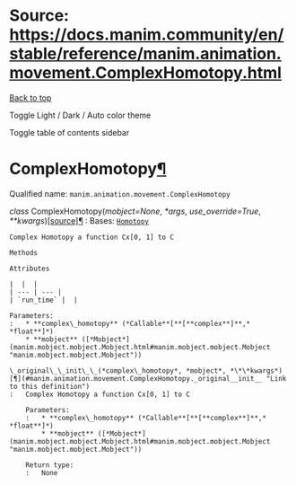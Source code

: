 # Source: https://docs.manim.community/en/stable/reference/manim.animation.movement.ComplexHomotopy.html

[Back to top](#)

Toggle Light / Dark / Auto color theme

Toggle table of contents sidebar

ComplexHomotopy[¶](#complexhomotopy "Link to this heading")
===========================================================

Qualified name: `manim.animation.movement.ComplexHomotopy`

*class* ComplexHomotopy(*mobject=None*, *\*args*, *use\_override=True*, *\*\*kwargs*)[[source]](../_modules/manim/animation/movement.html#ComplexHomotopy)[¶](#manim.animation.movement.ComplexHomotopy "Link to this definition")
:   Bases: [`Homotopy`](manim.animation.movement.Homotopy.html#manim.animation.movement.Homotopy "manim.animation.movement.Homotopy")

    Complex Homotopy a function Cx[0, 1] to C

    Methods

    Attributes

    |  |  |
    | --- | --- |
    | `run_time` |  |

    Parameters:
    :   * **complex\_homotopy** (*Callable**[**[**complex**]**,* *float**]*)
        * **mobject** ([*Mobject*](manim.mobject.mobject.Mobject.html#manim.mobject.mobject.Mobject "manim.mobject.mobject.Mobject"))

    \_original\_\_init\_\_(*complex\_homotopy*, *mobject*, *\*\*kwargs*)[¶](#manim.animation.movement.ComplexHomotopy._original__init__ "Link to this definition")
    :   Complex Homotopy a function Cx[0, 1] to C

        Parameters:
        :   * **complex\_homotopy** (*Callable**[**[**complex**]**,* *float**]*)
            * **mobject** ([*Mobject*](manim.mobject.mobject.Mobject.html#manim.mobject.mobject.Mobject "manim.mobject.mobject.Mobject"))

        Return type:
        :   None
